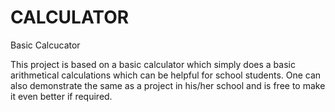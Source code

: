 # CALCULATOR
Basic Calcucator

This project is based on a basic calculator which simply  does a basic arithmetical calculations which can be helpful for school students.
One can also demonstrate the same as a project in his/her school and is free to make it even better if required.
